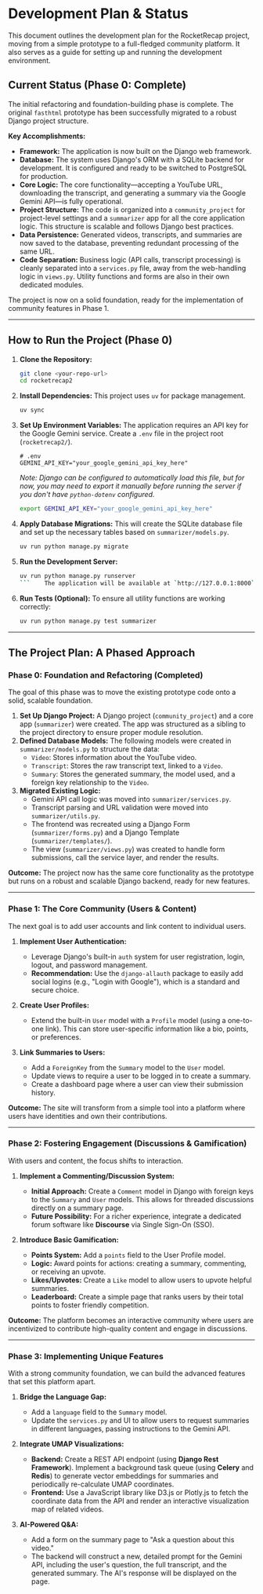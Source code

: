 # Development Plan & Status

This document outlines the development plan for the RocketRecap project, moving from a simple prototype to a full-fledged community platform. It also serves as a guide for setting up and running the development environment.

## Current Status (Phase 0: Complete)

The initial refactoring and foundation-building phase is complete. The original `fasthtml` prototype has been successfully migrated to a robust Django project structure.

**Key Accomplishments:**

*   **Framework:** The application is now built on the Django web framework.
*   **Database:** The system uses Django's ORM with a SQLite backend for development. It is configured and ready to be switched to PostgreSQL for production.
*   **Core Logic:** The core functionality—accepting a YouTube URL, downloading the transcript, and generating a summary via the Google Gemini API—is fully operational.
*   **Project Structure:** The code is organized into a `community_project` for project-level settings and a `summarizer` app for all the core application logic. This structure is scalable and follows Django best practices.
*   **Data Persistence:** Generated videos, transcripts, and summaries are now saved to the database, preventing redundant processing of the same URL.
*   **Code Separation:** Business logic (API calls, transcript processing) is cleanly separated into a `services.py` file, away from the web-handling logic in `views.py`. Utility functions and forms are also in their own dedicated modules.

The project is now on a solid foundation, ready for the implementation of community features in Phase 1.

---

## How to Run the Project (Phase 0)

1.  **Clone the Repository:**
    ```bash
    git clone <your-repo-url>
    cd rocketrecap2
    ```

2.  **Install Dependencies:**
    This project uses `uv` for package management.
    ```bash
    uv sync
    ```

3.  **Set Up Environment Variables:**
    The application requires an API key for the Google Gemini service. Create a `.env` file in the project root (`rocketrecap2/`).
    ```
    # .env
    GEMINI_API_KEY="your_google_gemini_api_key_here"
    ```
    *Note: Django can be configured to automatically load this file, but for now, you may need to export it manually before running the server if you don't have `python-dotenv` configured.*
    ```bash
    export GEMINI_API_KEY="your_google_gemini_api_key_here"
    ```

4.  **Apply Database Migrations:**
    This will create the SQLite database file and set up the necessary tables based on `summarizer/models.py`.
    ```bash
    uv run python manage.py migrate
    ```

5.  **Run the Development Server:**
    ```bash
    uv run python manage.py runserver
    ```    The application will be available at `http://127.0.0.1:8000`.

6.  **Run Tests (Optional):**
    To ensure all utility functions are working correctly:
    ```bash
    uv run python manage.py test summarizer
    ```

---

## The Project Plan: A Phased Approach

### **Phase 0: Foundation and Refactoring (Completed)**

The goal of this phase was to move the existing prototype code onto a solid, scalable foundation.

1.  **Set Up Django Project:** A Django project (`community_project`) and a core app (`summarizer`) were created. The app was structured as a sibling to the project directory to ensure proper module resolution.
2.  **Defined Database Models:** The following models were created in `summarizer/models.py` to structure the data:
    *   `Video`: Stores information about the YouTube video.
    *   `Transcript`: Stores the raw transcript text, linked to a `Video`.
    *   `Summary`: Stores the generated summary, the model used, and a foreign key relationship to the `Video`.
3.  **Migrated Existing Logic:**
    *   Gemini API call logic was moved into `summarizer/services.py`.
    *   Transcript parsing and URL validation were moved into `summarizer/utils.py`.
    *   The frontend was recreated using a Django Form (`summarizer/forms.py`) and a Django Template (`summarizer/templates/`).
    *   The view (`summarizer/views.py`) was created to handle form submissions, call the service layer, and render the results.

**Outcome:** The project now has the same core functionality as the prototype but runs on a robust and scalable Django backend, ready for new features.

---

### **Phase 1: The Core Community (Users & Content)**

The next goal is to add user accounts and link content to individual users.

1.  **Implement User Authentication:**
    *   Leverage Django's built-in `auth` system for user registration, login, logout, and password management.
    *   **Recommendation:** Use the `django-allauth` package to easily add social logins (e.g., "Login with Google"), which is a standard and secure choice.

2.  **Create User Profiles:**
    *   Extend the built-in `User` model with a `Profile` model (using a one-to-one link). This can store user-specific information like a bio, points, or preferences.

3.  **Link Summaries to Users:**
    *   Add a `ForeignKey` from the `Summary` model to the `User` model.
    *   Update views to require a user to be logged in to create a summary.
    *   Create a dashboard page where a user can view their submission history.

**Outcome:** The site will transform from a simple tool into a platform where users have identities and own their contributions.

---

### **Phase 2: Fostering Engagement (Discussions & Gamification)**

With users and content, the focus shifts to interaction.

1.  **Implement a Commenting/Discussion System:**
    *   **Initial Approach:** Create a `Comment` model in Django with foreign keys to the `Summary` and `User` models. This allows for threaded discussions directly on a summary page.
    *   **Future Possibility:** For a richer experience, integrate a dedicated forum software like **Discourse** via Single Sign-On (SSO).

2.  **Introduce Basic Gamification:**
    *   **Points System:** Add a `points` field to the User Profile model.
    *   **Logic:** Award points for actions: creating a summary, commenting, or receiving an upvote.
    *   **Likes/Upvotes:** Create a `Like` model to allow users to upvote helpful summaries.
    *   **Leaderboard:** Create a simple page that ranks users by their total points to foster friendly competition.

**Outcome:** The platform becomes an interactive community where users are incentivized to contribute high-quality content and engage in discussions.

---

### **Phase 3: Implementing Unique Features**

With a strong community foundation, we can build the advanced features that set this platform apart.

1.  **Bridge the Language Gap:**
    *   Add a `language` field to the `Summary` model.
    *   Update the `services.py` and UI to allow users to request summaries in different languages, passing instructions to the Gemini API.

2.  **Integrate UMAP Visualizations:**
    *   **Backend:** Create a REST API endpoint (using **Django Rest Framework**). Implement a background task queue (using **Celery** and **Redis**) to generate vector embeddings for summaries and periodically re-calculate UMAP coordinates.
    *   **Frontend:** Use a JavaScript library like D3.js or Plotly.js to fetch the coordinate data from the API and render an interactive visualization map of related videos.

3.  **AI-Powered Q&A:**
    *   Add a form on the summary page to "Ask a question about this video."
    *   The backend will construct a new, detailed prompt for the Gemini API, including the user's question, the full transcript, and the generated summary. The AI's response will be displayed on the page.
